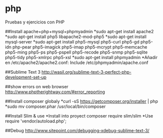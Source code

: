 # php
Pruebas y ejercicios con PHP

##Install apache+php+mysql+phpmyadmin
*sudo apt-get install apache2
*sudo apt-get install php5 libapache2-mod-php5
*sudo apt-get install mysql-server
*sudo apt-get install php5-mysql php5-curl php5-gd php5-idn php-pear php5-imagick php5-imap php5-mcrypt php5-memcache php5-ming php5-ps php5-pspell php5-recode php5-snmp php5-sqlite php5-tidy php5-xmlrpc php5-xsl
*sudo apt-get install phpmyadmin
*Añadir en /etc/apache2/apache2.conf: Include /etc/phpmyadmin/apache.conf

##Sublime Text 3
<http://wasil.org/sublime-text-3-perfect-php-development-set-up>

##show errors on web browser
http://www.phptherightway.com/#error_reporting

##Install composer globaly
*curl -sS https://getcomposer.org/installer | php
*sudo mv composer.phar /usr/local/bin/composer

##Install Slim & use
*Install into proyect
	composer require slim/slim
*Use
	require 'vendor/autoload.php';

##Debug
http://www.sitepoint.com/debugging-xdebug-sublime-text-3/
